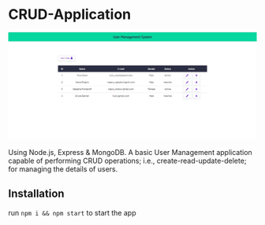 
# CRUD-Application

![App Screenshot](assets/image/CRUD-App.jpg)

Using Node.js, Express & MongoDB. 
A basic User Management application capable of performing CRUD operations; i.e., create-read-update-delete; for managing the details of users.

## Installation

run ``npm i && npm start`` to start the app
    

